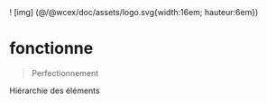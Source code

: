 <!--DESC: {"icon":"explore"} -->! [img] (@/@wcex/doc/assets/logo.svg{width:16em; hauteur:6em})
# fonctionne
> Perfectionnement

Hiérarchie des éléments